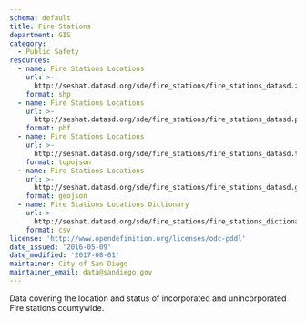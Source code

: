 ```yaml
---
schema: default
title: Fire Stations
department: GIS
category:
  - Public Safety
resources:
  - name: Fire Stations Locations
    url: >-
      http://seshat.datasd.org/sde/fire_stations/fire_stations_datasd.zip
    format: shp
  - name: Fire Stations Locations
    url: >-
      http://seshat.datasd.org/sde/fire_stations/fire_stations_datasd.pbf
    format: pbf
  - name: Fire Stations Locations
    url: >-
      http://seshat.datasd.org/sde/fire_stations/fire_stations_datasd.topojson
    format: topojson
  - name: Fire Stations Locations
    url: >-
      http://seshat.datasd.org/sde/fire_stations/fire_stations_datasd.geojson
    format: geojson
  - name: Fire Stations Locations Dictionary
    url: >-
      http://seshat.datasd.org/sde/fire_stations/fire_stations_dictionary_datasd.csv
    format: csv
license: 'http://www.opendefinition.org/licenses/odc-pddl'
date_issued: '2016-05-09'
date_modified: '2017-08-01'
maintainer: City of San Diego
maintainer_email: data@sandiego.gov
---
```

Data covering the location and status of incorporated and unincorporated
Fire stations countywide.
